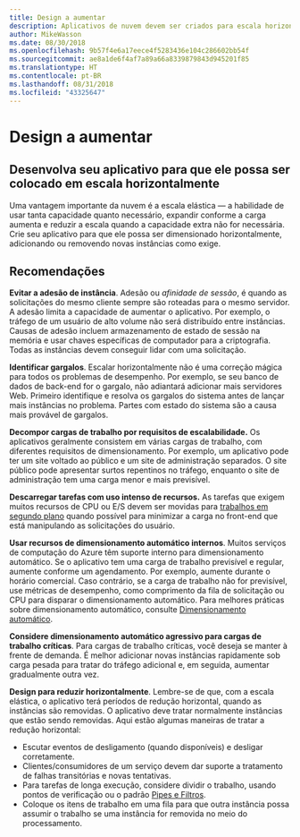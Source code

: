 ```yaml
---
title: Design a aumentar
description: Aplicativos de nuvem devem ser criados para escala horizontal.
author: MikeWasson
ms.date: 08/30/2018
ms.openlocfilehash: 9b57f4e6a17eece4f5283436e104c286602bb54f
ms.sourcegitcommit: ae8a1de6f4af7a89a66a8339879843d945201f85
ms.translationtype: HT
ms.contentlocale: pt-BR
ms.lasthandoff: 08/31/2018
ms.locfileid: "43325647"
---
```

# <a name="design-to-scale-out"></a>Design a aumentar

## <a name="design-your-application-so-that-it-can-scale-horizontally"></a>Desenvolva seu aplicativo para que ele possa ser colocado em escala horizontalmente

Uma vantagem importante da nuvem é a escala elástica &mdash; a habilidade de usar tanta capacidade quanto necessário, expandir conforme a carga aumenta e reduzir a escala quando a capacidade extra não for necessária. Crie seu aplicativo para que ele possa ser dimensionado horizontalmente, adicionando ou removendo novas instâncias como exige.

## <a name="recommendations"></a>Recomendações

**Evitar a adesão de instância**. Adesão ou *afinidade de sessão*, é quando as solicitações do mesmo cliente sempre são roteadas para o mesmo servidor. A adesão limita a capacidade de aumentar o aplicativo. Por exemplo, o tráfego de um usuário de alto volume não será distribuído entre instâncias. Causas de adesão incluem armazenamento de estado de sessão na memória e usar chaves específicas de computador para a criptografia. Todas as instâncias devem conseguir lidar com uma solicitação. 

**Identificar gargalos**. Escalar horizontalmente não é uma correção mágica para todos os problemas de desempenho. Por exemplo, se seu banco de dados de back-end for o gargalo, não adiantará adicionar mais servidores Web. Primeiro identifique e resolva os gargalos do sistema antes de lançar mais instâncias no problema. Partes com estado do sistema são a causa mais provável de gargalos. 

**Decompor cargas de trabalho por requisitos de escalabilidade.**  Os aplicativos geralmente consistem em várias cargas de trabalho, com diferentes requisitos de dimensionamento. Por exemplo, um aplicativo pode ter um site voltado ao público e um site de administração separados. O site público pode apresentar surtos repentinos no tráfego, enquanto o site de administração tem uma carga menor e mais previsível. 

**Descarregar tarefas com uso intenso de recursos.** As tarefas que exigem muitos recursos de CPU ou E/S devem ser movidas para [trabalhos em segundo plano][background-jobs] quando possível para minimizar a carga no front-end que está manipulando as solicitações do usuário.

**Usar recursos de dimensionamento automático internos**. Muitos serviços de computação do Azure têm suporte interno para dimensionamento automático. Se o aplicativo tem uma carga de trabalho previsível e regular, aumente conforme um agendamento. Por exemplo, aumente durante o horário comercial. Caso contrário, se a carga de trabalho não for previsível, use métricas de desempenho, como comprimento da fila de solicitação ou CPU para disparar o dimensionamento automático. Para melhores práticas sobre dimensionamento automático, consulte [Dimensionamento automático][autoscaling].

**Considere dimensionamento automático agressivo para cargas de trabalho críticas**. Para cargas de trabalho críticas, você deseja se manter à frente de demanda. É melhor adicionar novas instâncias rapidamente sob carga pesada para tratar do tráfego adicional e, em seguida, aumentar gradualmente outra vez.

**Design para reduzir horizontalmente**.  Lembre-se de que, com a escala elástica, o aplicativo terá períodos de redução horizontal, quando as instâncias são removidas. O aplicativo deve tratar normalmente instâncias que estão sendo removidas. Aqui estão algumas maneiras de tratar a redução horizontal:

- Escutar eventos de desligamento (quando disponíveis) e desligar corretamente. 
- Clientes/consumidores de um serviço devem dar suporte a tratamento de falhas transitórias e novas tentativas. 
- Para tarefas de longa execução, considere dividir o trabalho, usando pontos de verificação ou o padrão [Pipes e Filtros][pipes-filters-pattern]. 
- Coloque os itens de trabalho em uma fila para que outra instância possa assumir o trabalho se uma instância for removida no meio do processamento. 


<!-- links -->

[autoscaling]: ../../best-practices/auto-scaling.md
[background-jobs]: ../../best-practices/background-jobs.md
[pipes-filters-pattern]: ../../patterns/pipes-and-filters.md
